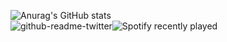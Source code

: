 ![Anurag's GitHub stats](https://github-readme-stats.vercel.app/api?username=vrcvieira&show_icons=true&theme=gruvbox)
<br>
![github-readme-twitter](https://github-readme-twitter.gazf.vercel.app/api?id=vrcvieira)![Spotify recently played](https://spotify-recently-played-readme.vercel.app/api?user=jeffreyca16&count=4&width=300)
